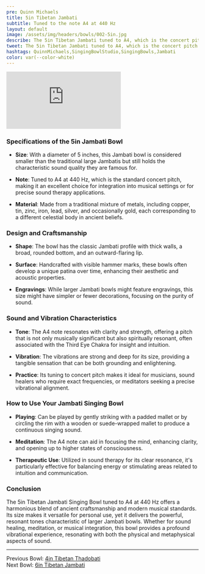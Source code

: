```yaml
---
pre: Quinn Michaels
title: 5in Tibetan Jambati
subtitle: Tuned to the note A4 at 440 Hz
layout: default
image: /assets/img/headers/bowls/002-5in.jpg
describe: The 5in Tibetan Jambati tuned to A4, which is the concert pitch standard, making this bowl particularly useful for those who incorporate singing bowls into musical compositions or therapy sessions with a need for precise pitch.
tweet: The 5in Tibetan Jambati tuned to A4, which is the concert pitch standard.
hashtags: QuinnMichaels,SingingBowlStudio,SingingBowls,Jambati
color: var(--color-white)
---
```


<div class="videowrapper">
<iframe src="https://www.youtube.com/embed/Kh0RDpLJobY" title="YouTube video player" frameborder="0" allow="accelerometer; autoplay; clipboard-write; encrypted-media; gyroscope; picture-in-picture; web-share" referrerpolicy="strict-origin-when-cross-origin" allowfullscreen></iframe>
</div>

### Specifications of the 5in Jambati Bowl

- **Size**: With a diameter of 5 inches, this Jambati bowl is considered smaller than the traditional large Jambatis but still holds the characteristic sound quality they are famous for.

- **Note**: Tuned to A4 at 440 Hz, which is the standard concert pitch, making it an excellent choice for integration into musical settings or for precise sound therapy applications.

- **Material**: Made from a traditional mixture of metals, including copper, tin, zinc, iron, lead, silver, and occasionally gold, each corresponding to a different celestial body in ancient beliefs.

### Design and Craftsmanship

- **Shape**: The bowl has the classic Jambati profile with thick walls, a broad, rounded bottom, and an outward-flaring lip.

- **Surface**: Handcrafted with visible hammer marks, these bowls often develop a unique patina over time, enhancing their aesthetic and acoustic properties.

- **Engravings**: While larger Jambati bowls might feature engravings, this size might have simpler or fewer decorations, focusing on the purity of sound.

### Sound and Vibration Characteristics

- **Tone**: The A4 note resonates with clarity and strength, offering a pitch that is not only musically significant but also spiritually resonant, often associated with the Third Eye Chakra for insight and intuition.

- **Vibration**: The vibrations are strong and deep for its size, providing a tangible sensation that can be both grounding and enlightening.

- **Practice**: Its tuning to concert pitch makes it ideal for musicians, sound healers who require exact frequencies, or meditators seeking a precise vibrational alignment.

### How to Use Your Jambati Singing Bowl

- **Playing**: Can be played by gently striking with a padded mallet or by circling the rim with a wooden or suede-wrapped mallet to produce a continuous singing sound.

- **Meditation**: The A4 note can aid in focusing the mind, enhancing clarity, and opening up to higher states of consciousness.

- **Therapeutic Use**: Utilized in sound therapy for its clear resonance, it's particularly effective for balancing energy or stimulating areas related to intuition and communication.

### Conclusion

The 5in Tibetan Jambati Singing Bowl tuned to A4 at 440 Hz offers a harmonious blend of ancient craftsmanship and modern musical standards. Its size makes it versatile for personal use, yet it delivers the powerful, resonant tones characteristic of larger Jambati bowls. Whether for sound healing, meditation, or musical integration, this bowl provides a profound vibrational experience, resonating with both the physical and metaphysical aspects of sound.

---

Previous Bowl: [4in Tibetan Thadobati](001-4in-thadobati)  
Next Bowl: [6in Tibetan Jambati](003-6in-jambati)
